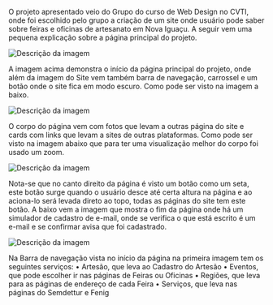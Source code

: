O projeto apresentado veio do Grupo do curso de Web Design no CVTI, onde foi escolhido pelo grupo a criação de um site onde usuário pode saber sobre feiras e oficinas de artesanato em Nova Iguaçu. A seguir vem uma pequena explicação sobre a página principal do projeto.

![Descrição da imagem](https://github.com/PauloHaganThorondor/ArtesanatoIguacuV2/blob/main/ImagensCaptura/CapturaTelaInicioN.jpg)
 
A imagem acima demonstra o início da página principal do projeto, onde além da imagem do Site vem também barra de navegação, carrossel e um botão onde o site fica em modo escuro. Como pode ser visto na imagem a baixo.

![Descrição da imagem](https://github.com/PauloHaganThorondor/ArtesanatoIguacuV2/blob/main/ImagensCaptura/CapturaTelaInicioE.jpg)

O corpo do página vem com fotos que levam a outras página do site e cards com links que levam a sites de outras plataformas. Como pode ser visto na imagem abaixo que para ter uma visualização melhor do corpo foi usado um zoom.

![Descrição da imagem](https://github.com/PauloHaganThorondor/ArtesanatoIguacuV2/blob/main/ImagensCaptura/CapturaTelaCorpo.jpg)

 
Nota-se que no canto direito da página é visto um botão como um seta, este botão surge quando o usuário desce até certa altura na página e ao aciona-lo será levada direto ao topo, todas as páginas do site tem este botão.
A baixo vem a imagem que mostra o fim da página onde há um simulador de cadastro de e-mail, onde se verifica o que está escrito é um e-mail e se confirmar avisa que foi cadastrado.

![Descrição da imagem](https://github.com/PauloHaganThorondor/ArtesanatoIguacuV2/blob/main/ImagensCaptura/CapturaTelaFim.jpg)

Na Barra de navegação vista no início da página na primeira imagem tem os seguintes serviços:
•	Artesão, que leva ao Cadastro do Artesão 
•	Eventos, que pode escolher ir nas páginas de Feiras ou Oficinas
•	Regiões, que leva para as páginas de endereço de cada Feira
•	Serviços, que leva nas páginas do Semdettur e Fenig
